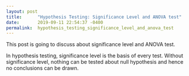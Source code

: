```yaml
---
layout: post
title:      "Hypothesis Testing: Significance Level and ANOVA test"
date:       2019-09-11 22:54:37 -0400
permalink:  hypothesis_testing_significance_level_and_anova_test
---
```



This post is going to discuss about significance level and ANOVA test.

In hypothesis testing, significance level is the basis of every test. Without significance level, nothing can be tested about null hypothesis and hence no conclusions can be drawn.


